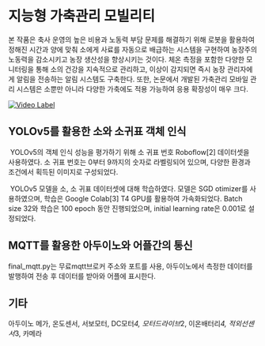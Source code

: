 # 지능형 가축관리 모빌리티
  본 작품은 축사 운영의 높은 비용과 노동력 부담 문제를 해결하기 위해 로봇을 활용하여 정해진 시간과 양에 맞춰 소에게 사료를 자동으로 배급하는 시스템을 구현하여 농장주의 노동력을 감소시키고 농장 생산성을 향상시키는 것이다.
  체온 측정을 포함한 다양한 모니터링을 통해 소의 건강을 지속적으로 관리하고, 이상이 감지되면 즉시 농장 관리자에게 알림을 전송하는 알림 시스템도 구축한다. 
  또한, 논문에서 개발된 가축관리 모바일 관리 시스템은 소뿐만 아니라 다양한 가축에도 적용 가능하여 응용 확장성이 매우 크다.
  
  [![Video Label](https://youtube.com/vi/TlR1G6WdV5w/0.jpg)](https://youtu.be/TlR1G6WdV5w)

## YOLOv5를 활용한 소와 소귀표 객체 인식
 YOLOv5의 객체 인식 성능을 평가하기 위해 소 귀표 번호 Roboflow[2] 데이터셋을 사용하였다. 소 귀표 번호는 0부터 9까지의 숫자로 라벨링되어 있으며, 다양한 환경과 조건에서 획득된 이미지로 구성되었다. 
 
 YOLOv5 모델을 소, 소 귀표 데이터셋에 대해 학습하였다. 모델은 SGD otimizer를 사용하였으며, 학습은 Google Colab[3] T4 GPU를 활용하여 가속화되었다. Batch size 32와 학습은 100 epoch 동안 진행되었으며, initial learning rate은 0.001로 설정되었다.
## MQTT를 활용한 아두이노와 어플간의 통신
  final_mqtt.py는 무료mqtt브로커 주소와 포트를 사용, 아두이노에서 측정한 데이터를 발행하여 전송 후 데이터를 받아와 어플에 표시한다. 

## 기타 
  아두이노 메가, 온도센서, 서보모터, DC모터*4, 모터드라이브*2, 이온배터리*4, 적외선센서*3, 카메라
